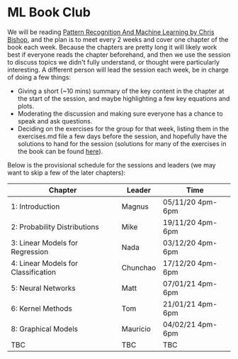ML Book Club 
============

We will be reading [Pattern Recognition And Machine Learning by Chris Bishop](http://www.cs.man.ac.uk/~fumie/tmp/bishop.pdf), and the plan is to meet every 2 weeks and cover one chapter of the book each week. Because the chapters are pretty long it will likely work best if everyone reads the chapter beforehand, and then we use the session to discuss topics we didn't fully understand, or thought were particularly interesting. A different person will lead the session each week, be in charge of doing a few things:

- Giving a short (~10 mins) summary of the key content in the chapter at the start of the session, and maybe highlighting a few key equations and plots.
- Moderating the discussion and making sure everyone has a chance to speak and ask questions.
- Deciding on the exercises for the group for that week, listing them in the exercises.md file a few days before the session, and hopefully have the solutions to hand for the session (solutions for many of the exercises in the book can be found [here](https://www.microsoft.com/en-us/research/wp-content/uploads/2016/05/prml-web-sol-2009-09-08.pdf)). 
 
Below is the provisional schedule for the sessions and leaders (we may want to skip a few of the later chapters): 

| Chapter                             | Leader   | Time             |
| ----------------------------------- | -------- | ---------------- |
| 1: Introduction                     | Magnus   | 05/11/20 4pm-6pm |
| 2: Probability Distributions        | Mike     | 19/11/20 4pm-6pm |
| 3: Linear Models for Regression     | Nada     | 03/12/20 4pm-6pm |
| 4: Linear Models for Classification | Chunchao | 17/12/20 4pm-6pm |
| 5: Neural Networks                  | Matt     | 07/01/21 4pm-6pm |
| 6: Kernel Methods                   | Tom      | 21/01/21 4pm-6pm |
| 8: Graphical Models                 | Mauricio | 04/02/21 4pm-6pm |
| TBC                                 | TBC      | TBC              |
